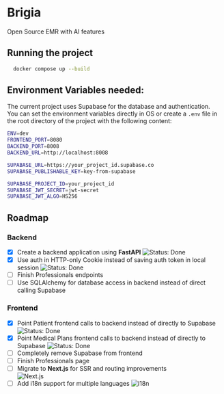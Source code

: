 # Brigia
Open Source EMR with AI features

## Running the project 
```bash
  docker compose up --build
```

## Environment Variables needed:
The current project uses Supabase for the database and authentication.
You can set the environment variables directly in OS or create a `.env` file in the root directory of the project with the following content:
```bash
ENV=dev
FRONTEND_PORT=8080
BACKEND_PORT=8008
BACKEND_URL=http://localhost:8008

SUPABASE_URL=https://your_project_id.supabase.co
SUPABASE_PUBLISHABLE_KEY=key-from-supabase

SUPABASE_PROJECT_ID=your_project_id
SUPABASE_JWT_SECRET=jwt-secret
SUPABASE_JWT_ALGO=HS256
```

## Roadmap

### Backend
- [X] Create a backend application using **FastAPI**
  ![Status: Done](https://img.shields.io/badge/status-done-green)
- [X] Use auth in HTTP-only Cookie instead of saving auth token in local session
  ![Status: Done](https://img.shields.io/badge/status-done-green)
- [ ] Finish Professionals endpoints
- [ ] Use SQLAlchemy for database access in backend instead of direct calling Supabase

### Frontend
- [X] Point Patient frontend calls to backend instead of directly to Supabase
  ![Status: Done](https://img.shields.io/badge/status-done-green)
- [X] Point Medical Plans frontend calls to backend instead of directly to Supabase
  ![Status: Done](https://img.shields.io/badge/status-done-green)
- [ ] Completely remove Supabase from frontend
- [ ] Finish Professionals page
- [ ] Migrate to **Next.js** for SSR and routing improvements  
  ![Next.js](https://img.shields.io/badge/Next.js-000000?style=flat-square&logo=nextdotjs&logoColor=white)
- [ ] Add i18n support for multiple languages
  ![i18n](https://img.shields.io/badge/i18n-000000?style=flat-square&logo=i18next&logoColor=white)
